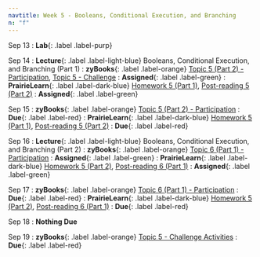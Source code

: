 ```yaml
---
navtitle: Week 5 - Booleans, Conditional Execution, and Branching
n: "f"
---
```


Sep 13
: **Lab**{: .label .label-purp} [](#)

Sep 14
: **Lecture**{: .label .label-light-blue} Booleans, Conditional Execution, and Branching (Part 1)
: **zyBooks**{: .label .label-orange} [Topic 5 (Part 2) - Participation](#), [Topic 5 - Challenge](#)
    : **Assigned**{: .label .label-green}
: **PrairieLearn**{: .label .label-dark-blue} [Homework 5 (Part 1)](#), [Post-reading 5 (Part 2)](#)
    : **Assigned**{: .label .label-green}


Sep 15
: **zyBooks**{: .label .label-orange} [Topic 5 (Part 2) - Participation](#)
    : **Due**{: .label .label-red}
: **PrairieLearn**{: .label .label-dark-blue} [Homework 5 (Part 1)](#), [Post-reading 5 (Part 2)](#)
    : **Due**{: .label .label-red}


Sep 16
: **Lecture**{: .label .label-light-blue} Booleans, Conditional Execution, and Branching (Part 2)
: **zyBooks**{: .label .label-orange} [Topic 6 (Part 1) - Participation](#)
    : **Assigned**{: .label .label-green}
: **PrairieLearn**{: .label .label-dark-blue} [Homework 5 (Part 2)](#), [Post-reading 6 (Part 1)](#)
    : **Assigned**{: .label .label-green}

Sep 17
: **zyBooks**{: .label .label-orange} [Topic 6 (Part 1) - Participation](#)
    : **Due**{: .label .label-red}
: **PrairieLearn**{: .label .label-dark-blue} [Homework 5 (Part 2)](#), [Post-reading 6 (Part 1)](#)
    : **Due**{: .label .label-red}

Sep 18
: **Nothing Due**

Sep 19
: **zyBooks**{: .label .label-orange} [Topic 5 - Challenge Activities](#)
    : **Due**{: .label .label-red}

